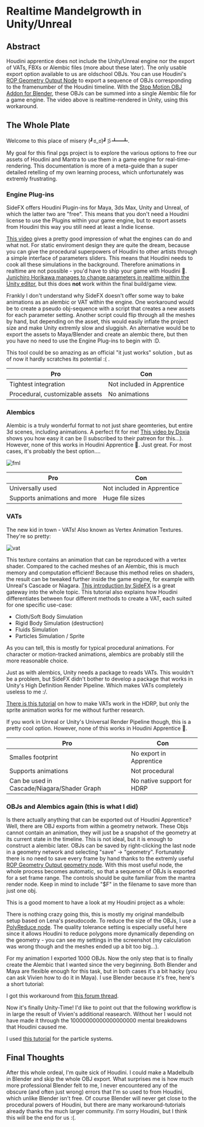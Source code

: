 # Realtime Mandelgrowth in Unity/Unreal

## Abstract
Houdini apprentice does not include the Unity/Unreal engine nor the export of VATs, FBXs or Alembic files (more about these later). The only usable export option available to us are oldschool OBJs. You can use Houdini's [ROP Geometry Output Node](https://www.sidefx.com/docs/houdini/nodes/sop/rop_geometry.html) to export a sequence of OBJs corresponding to the framenumber of the Houdini timeline. With the [Stop Motion OBJ Addon for Blender](https://github.com/neverhood311/Stop-motion-OBJ), these OBJs can be summed into a single Alembic file for a game engine. The video above is realtime-rendered in Unity, using this workaround. 

## The Whole Plate
Welcome to this place of misery (┛ಠ_ಠ)┛彡┻━┻.

My goal for this final pgs project is to explore the various options to free our assets of Houdini and Mantra to use them in a game engine for real-time-rendering. This documentation is more of a meta-guide than a super detailed retelling of my own learning process, which unfortunately was extremly frustrating.


### Engine Plug-ins

SideFX offers Houdini Plugin-ins for Maya, 3ds Max, Unity and Unreal, of which the latter two are "free". This means that you don't need a Houdini license to use the Plugins within your game engine, but to export assets from Houdini this way you still need at least a Indie license.

[This video](https://www.youtube.com/watch?v=QZZp-Ob-OSA) gives a pretty good impression of what the engines can do and what not. For static enviroment design they are quite the dream, because you can give the procedural superpowers of Houdini to other artists through a simple interface of parameters sliders. This means that Houdini needs to cook all these simulations in the background. Therefore animations in realtime are not possible - you'd have to ship your game with Houdini 🤪. [Junichiro Horikawa manages to change parameters in realtime within the Unity editor](https://www.youtube.com/watch?v=J_dUTntd8lA&t=131s), but this does **not** work within the final build/game view.

Frankly I don't understand why SideFX doesn't offer some way to bake animations as an alembic or VAT within the engine. One workaround would be to create a  pseudo obj-sequence with a script that creates a new assets for each parameter setting. Another script could flip through all the meshes by hand, but depending on the asset, this would easily inflate the project size and make Unity extremly slow and sluggish. An alternative would be to export the assets to Maya/Blender and create an alembic there, but then you have no need to use the Engine Plug-ins to begin with :D. 

This tool could be so amazing as an official "it just works" solution , but as of now it hardly scratches its potential :( .


| Pro                              | Con                         |
|----------------------------------|-----------------------------|
| Tightest integration            | Not included in Apprentice |
| Procedural, customizable assets | No animations              |

### Alembics

Alembic is a truly wonderful format to not just share geomteries, but entire 3d scenes, including animations. A perfect fit for me! [This video by Doxia](https://www.youtube.com/watch?v=BPK-1nYXjUY&list=PLMUuuDyzvcZI1_Z_oNFcy8GtfNIqG3vIg&index=7&t=680s) shows you how easy it can be (I subscribed to their patreon for this...). However, none of this works in Houdini Apprentice 🤠. Just great. 
For most cases, it's probably the best option....

![fml](https://i.kym-cdn.com/photos/images/newsfeed/001/401/347/312.jpg)

| Pro                         | Con                         |
|-----------------------------|-----------------------------|
| Universally used            | Not included in Apprentice |
| Supports animations and more | Huge file sizes             |

### VATs

The new kid in town - VATs! Also known as Vertex Animation Textures. They're so pretty:

![vat](https://user-images.githubusercontent.com/93442123/182043279-a605b1de-6caf-40ff-b50f-e776f2af60b4.png)

This texture contains an animation that can be reproduced with a vertex shader. Compared to the cached meshes of an Alembic, this is much memory and computation efficient! Because this method relies on shaders, the result can be tweaked further inside the game engine, for example with Unreal's Cascade or Niagara. [This introduction by SideFX](https://www.sidefx.com/tutorials/vertex-animation-textures-for-unreal/) is a great gateway into the whole topic. This tutorial also explains how Houdini differentiates between four different methods to create a VAT, each suited for one specific use-case:

* Cloth/Soft Body Simulation
* Rigid Body Simulation (destruction)
* Fluids Simulation
* Particles Simulation / Sprite

As you can tell, this is mostly for typical procedural animations. For character or motion-tracked animations, alembics are probably still the more reasonable choice.

Just as with alembics, Unity needs a package to reads VATs. This wouldn't be a problem, but SideFX didn't bother to develop a package that works in Unity's High Definition Render Pipeline. Which makes VATs completely useless to me :/.

[There is this tutorial](https://github.com/keijiro/HdrpVatExample) on how to make VATs work in the HDRP, but only the sprite animation works for me without further research.

If you work in Unreal or Unity's Universal Render Pipeline though, this is a pretty cool option.
However, none of this works in Houdini Apprentice 🤠.

| Pro                               | Con                        |
|-----------------------------------|----------------------------|
| Smalles footprint                 | No export in Apprentice    |
| Supports animations               | Not procedural             |
| Can be used in Cascade/Niagara/Shader Graph | No native support for HDRP |

### OBJs and Alembics again (this is what I did)

Is there actually anything that can be exported out of Houdini Apprentice? Well, there are OBJ exports from within a geometry network. These Objs cannot contain an animation, they will just be a snapshot of the geometry at its current state in the timeline. This is not ideal, but it is enough to construct a alembic later. OBJs can be saved by right-clicking the last node in a geometry network and selecting "save" -> "geometry". Fortunately there is no need to save every frame by hand thanks to the extremly useful [ROP Geometry Output geometry node](https://www.sidefx.com/docs/houdini/nodes/sop/rop_geometry.html). With this most useful node, the whole process becomes automatic, so that a sequence of OBJs is exported for a set frame range. The controls should be quite familiar from the mantra render node. Keep in mind to include "$F" in the filename to save more than just one obj. 

This is a good moment to have a look at my Houdini project as a whole:

There is nothing crazy going this, this is mostly my original mandelbulb setup based on Lena's pseudocode. To reduce the size of the OBJs, I use a [PolyReduce node](https://www.sidefx.com/docs/houdini/nodes/sop/polyreduce.html). The quality tolerance setting is especially useful here since it allows Houdini to reduce polygons more dynamically depending on the geometry - you can see my settings in the screenshot (my calculation was wrong though and the meshes ended up a bit too big...).

For my animation I exported 1000 OBJs. Now the only step that is to finally create the Alembic that I wanted since the very beginning. Both Blender and Maya are flexible enough for this task, but in both cases it's a bit hacky (you can ask Vivien how to do it in Maya). I use Blender because it's free, here's a short tutorial:

I got this workaround from [this forum thread](https://blenderartists.org/t/stop-motion-obj-obj-stl-ply-sequence-importer-v2-1-1/670105/107). 

Now it's finally Unity-Time! I'd like to point out that the following workflow is in large the result of Vivien's additional reasearch. Without her I would not have made it through the 10000000000000000000 mental breakdowns that Houdini caused me. 


I used [this tutorial](https://learn.unity.com/tutorial/particle-system-lights#) for the particle systems. 

## Final Thoughts

After this whole ordeal, I'm quite sick of Houdini. I could make a Madelbulb in Blender and skip the whole OBJ export. What surprises me is how much more professional Blender felt to me, I never encountered any of the obscure (and often just wrong) errors that I'm so used to from Houdini, which unlike Blender isn't free. Of course Blender will never get close to the procedural powers of Houdini, but there are many workaround-tutorials already thanks the much larger community. I'm sorry Houdini, but I think this will be the end for us :(. 

